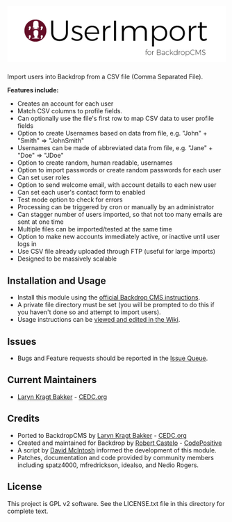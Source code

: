 # ![User Import](https://github.com/backdrop-contrib/user_import/blob/1.x-3.x/images/user-import.png "User Import for BackdropCMS")

Import users into Backdrop from a CSV file (Comma Separated File).

**Features include:**

* Creates an account for each user
* Match CSV columns to profile fields.
* Can optionally use the file's first row to map CSV data to user profile fields
* Option to create Usernames based on data from file, e.g. "John" + "Smith" => "JohnSmith"
* Usernames can be made of abbreviated data from file, e.g. "Jane" + "Doe" => "JDoe"
* Option to create random, human readable, usernames
* Option to import passwords or create random passwords for each user
* Can set user roles
* Option to send welcome email, with account details to each new user
* Can set each user's contact form to enabled
* Test mode option to check for errors
* Processing can be triggered by cron or manually by an administrator
* Can stagger number of users imported, so that not too many emails are sent at one time
* Multiple files can be imported/tested at the same time
* Option to make new accounts immediately active, or inactive until user logs in
* Use CSV file already uploaded through FTP (useful for large imports)
* Designed to be massively scalable


## Installation and Usage

- Install this module using the [official Backdrop CMS instructions](https://backdropcms.org/guide/modules).
- A private file directory must be set (you will be prompted to do this if you haven't done so and attempt to import users).
- Usage instructions can be [viewed and edited in the Wiki](https://github.com/backdrop-contrib/user_import/wiki).

## Issues

 - Bugs and Feature requests should be reported in the [Issue Queue](https://github.com/backdrop-contrib/user_import/issues).

## Current Maintainers

 - [Laryn Kragt Bakker](https://github.com/laryn) - [CEDC.org](https://cedc.org)

## Credits

 - Ported to BackdropCMS by [Laryn Kragt Bakker](https://github.com/laryn) - [CEDC.org](https://cedc.org)
 - Created and maintained for Backdrop by [Robert Castelo](http://drupal.org/user/3555) - [CodePositive](http://www.codepositive.com)
 - A script by [David McIntosh](neofactor.com) informed the development of this module.
 - Patches, documentation and code provided by community members including spatz4000, mfredrickson, idealso, and Nedio Rogers. 

## License

This project is GPL v2 software. See the LICENSE.txt file in this directory for
complete text.